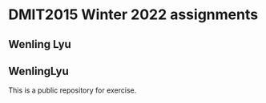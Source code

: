 # DMIT2015 Winter 2022 assignments

## Wenling Lyu

## WenlingLyu

This is a public repository for exercise. 
